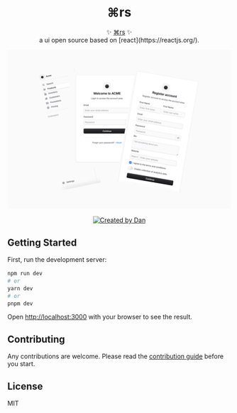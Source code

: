 <p align="center">
  <!-- <img src="logo.svg" width="200px" align="center" alt="Zod logo" /> -->
  <h1 align="center">⌘rs</h1>
  <p align="center">
    ✨ <a href="https://github.com/duongductrong/craft">⌘rs</a> ✨
    <br/>
    a ui open source based on [react](https://reactjs.org/).
  </p>
</p>

<p align="center">
  <img src="./thumbnail.png" />
</p>

<p align="center">
  <a href="https://github.com/duongductrong" rel="nofollow"><img src="https://img.shields.io/badge/created%20by-@duongductrong-4BBAAB.svg" alt="Created by Dan"></a>
</p>

## Getting Started

First, run the development server:

```bash
npm run dev
# or
yarn dev
# or
pnpm dev
```

Open [http://localhost:3000](http://localhost:3000) with your browser to see the result.

## Contributing

Any contributions are welcome. Please read the [contribution guide](./CONTRIBUTING.md) before you start.

## License

MIT
